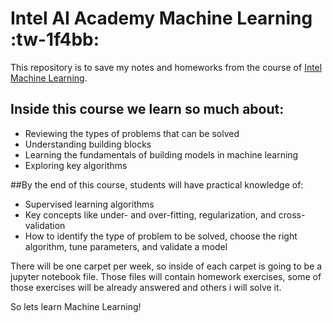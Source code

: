 # Intel AI Academy Machine Learning :tw-1f4bb:
This repository is to save my notes and homeworks from the course of [Intel Machine Learning](https://software.intel.com/en-us/ai/courses/machine-learning).

## Inside this course we learn so much about:
* Reviewing the types of problems that can be solved
* Understanding building blocks
* Learning the fundamentals of building models in machine learning
* Exploring key algorithms

##By the end of this course, students will have practical knowledge of:
   * Supervised learning algorithms
   * Key concepts like under- and over-fitting, regularization, and cross-validation
   * How to identify the type of problem to be solved, choose the right algorithm, tune parameters, and validate a model


There will be one carpet per week, so inside of each carpet is going to be a jupyter notebook file.
Those files will contain homework exercises,  some of those exercises will be already answered and others i will solve it.

So lets learn Machine Learning!

